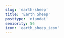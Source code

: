 ```yaml
---
slug: 'earth-sheep'
title: 'Earth Sheep'
posttype: 'niandai'
seniority: 56
icon: 'earth_sheep_icon'
---
```

